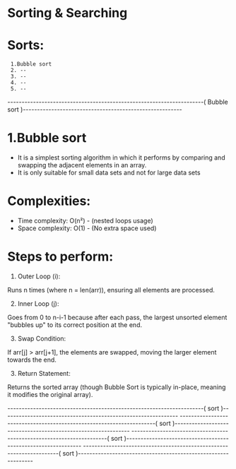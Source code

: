 # Sorting & Searching

# Sorts: 
     1.Bubble sort
     2. --
     3. --
     4. -- 
     5. -- 
        

---------------------------------------------------------------------( Bubble sort )--------------------------------------------------------

# 1.Bubble sort
- It is a simplest sorting algorithm in which it performs by comparing and swapping the adjacent elements in an array.
- It is only suitable for small data sets and not for large data sets

# Complexities:
 - Time complexity: O(n²)      - (nested loops usage)
 - Space complexity: O(1)      - (No extra space used)

# Steps to perform:
1. Outer Loop (i):

Runs n times (where n = len(arr)), ensuring all elements are processed.

2. Inner Loop (j):

Goes from 0 to n-i-1 because after each pass, the largest unsorted element "bubbles up" to its correct position at the end.

3. Swap Condition:

If arr[j] > arr[j+1], the elements are swapped, moving the larger element towards the end.

3. Return Statement:

Returns the sorted array (though Bubble Sort is typically in-place, meaning it modifies the original array).










---------------------------------------------------------------------(  sort )--------------------------------------------------------------
---------------------------------------------------------------------(  sort )--------------------------------------------------------------
---------------------------------------------------------------------(  sort )--------------------------------------------------------------
---------------------------------------------------------------------(  sort )--------------------------------------------------------------
